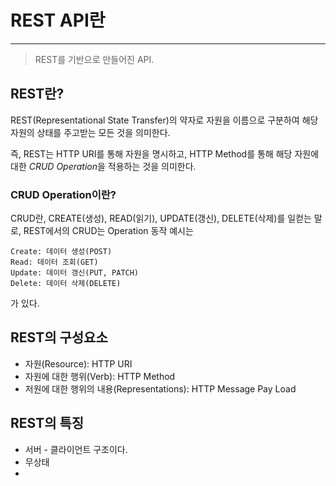 # REST API란
- - -
> REST를 기반으로 만들어진 API.

## REST란?

REST(Representational State Transfer)의 약자로 자원을 이름으로 구분하여 해당 자원의 상태를 주고받는 모든 것을 의미한다.

즉, REST는 HTTP URI를 통해 자원을 명시하고, HTTP Method를 통해 해당 자원에 대한 *CRUD Operation*을 적용하는 것을 의미한다.
### CRUD Operation이란?

CRUD란, CREATE(생성), READ(읽기), UPDATE(갱신), DELETE(삭제)를 일컫는 말로, REST에서의 CRUD는 Operation 동작 예시는
```
Create: 데이터 생성(POST)
Read: 데이터 조회(GET)
Update: 데이터 갱신(PUT, PATCH)
Delete: 데이터 삭제(DELETE)
```
가 있다.

## REST의 구성요소

* 자원(Resource): HTTP URI
* 자원에 대한 행위(Verb): HTTP Method
* 저원에 대한 행위의 내용(Representations): HTTP Message Pay Load

## REST의 특징

* 서버 - 클라이언트 구조이다.
* 무상태
* 
